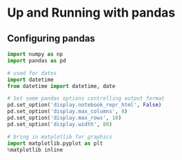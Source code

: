 
Up and Running with pandas
===

## Configuring pandas
```py
import numpy as np
import pandas as pd

# used for dates
import datetime
from datetime import datetime, date

# Set some pandas options controlling output format
pd.set_option('display.notebook_repr_html', False)
pd.set_option('display.max_columns', 8)
pd.set_option('display.max_rows', 10)
pd.set_option('display.width', 80)

# bring in matplotlib for graphics
import matplotlib.pyplot as plt
%matplotlib inline
```
<!--stackedit_data:
eyJoaXN0b3J5IjpbLTEwNTQ3NjA0OTIsLTEyOTQ0MDA0ODNdfQ
==
-->